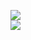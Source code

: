 [![](https://img.shields.io/badge/Made%20With-Github%20Spray-lightgrey.svg?style=for-the-badge&logo=github)](https://github.com/Annihil/github-spray#23378)  
[![](https://i.imgur.com/2DrTn0Z.gif)](https://github.com/Annihil/github-spray)